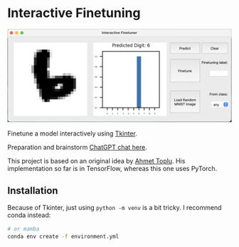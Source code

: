 # Interactive Finetuning

![gui example](pics/gui.png)

Finetune a model interactively using [Tkinter](https://docs.python.org/3/library/tkinter.html).

Preparation and brainstorm [ChatGPT chat here](https://chatgpt.com/share/67163be4-29f0-8005-8f65-7b6c5c714d0e).

This project is based on an original idea by [Ahmet Toplu](https://github.com/Ahmet-Toplu/Number_Recognition). His implementation so far is in TensorFlow, whereas this one uses PyTorch.

## Installation

Because of Tkinter, just using `python -m venv` is a bit tricky. I recommend conda instead:

```bash
# or mamba
conda env create -f environment.yml
```
